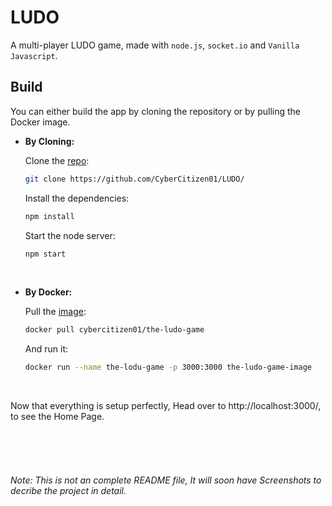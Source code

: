 # LUDO
A multi-player LUDO game, made with `node.js`, `socket.io` and `Vanilla Javascript`.

## Build
You can either build the app by cloning the repository or by pulling the Docker image.
- **By Cloning:**

  Clone the [repo](https://github.com/CyberCitizen01/LUDO/):
  ```sh
  git clone https://github.com/CyberCitizen01/LUDO/
  ```
  Install the dependencies:
  ```sh
  npm install
  ```
  Start the node server:
  ```sh
  npm start
  ```
<br>

- **By Docker:**
  
  Pull the [image](https://hub.docker.com/r/cybercitizen01/the-ludo-game):
  ```sh
  docker pull cybercitizen01/the-ludo-game
  ```
  And run it:
  ```sh
  docker run --name the-lodu-game -p 3000:3000 the-ludo-game-image
  ```
<br>

Now that everything is setup perfectly, Head over to http://localhost:3000/, to see the Home Page.

<br><br><br>
<h6>Note: This is not an complete README file, It will soon have Screenshots to decribe the project in detail. </h6>
